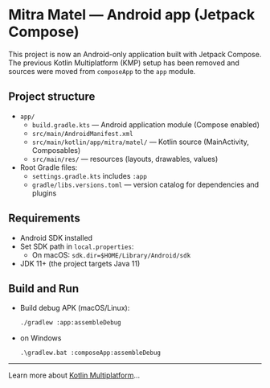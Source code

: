 # Mitra Matel — Android app (Jetpack Compose)

This project is now an Android-only application built with Jetpack Compose. The previous Kotlin Multiplatform (KMP) setup has been removed and sources were moved from `composeApp` to the `app` module.

## Project structure

- `app/`
  - `build.gradle.kts` — Android application module (Compose enabled)
  - `src/main/AndroidManifest.xml`
  - `src/main/kotlin/app/mitra/matel/` — Kotlin source (MainActivity, Composables)
  - `src/main/res/` — resources (layouts, drawables, values)
- Root Gradle files:
  - `settings.gradle.kts` includes `:app`
  - `gradle/libs.versions.toml` — version catalog for dependencies and plugins

## Requirements

- Android SDK installed
- Set SDK path in `local.properties`:
  - On macOS: `sdk.dir=$HOME/Library/Android/sdk`
- JDK 11+ (the project targets Java 11)

## Build and Run

- Build debug APK (macOS/Linux):
  ```bash
  ./gradlew :app:assembleDebug
  ```
- on Windows
  ```shell
  .\gradlew.bat :composeApp:assembleDebug
  ```

---

Learn more about [Kotlin Multiplatform](https://www.jetbrains.com/help/kotlin-multiplatform-dev/get-started.html)…